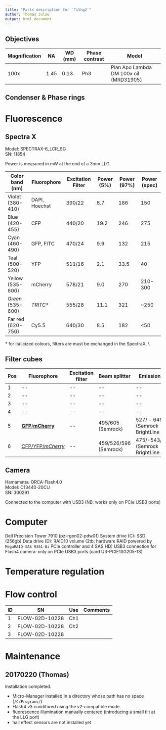 ```yaml
---
title: "Parts description for `TiVng2`"
author: Thomas Julou
output: html_document
---
```


## Objectives

Magnification | NA    | WD (mm) | Phase contrast | Model
--------------|-------|---------|----------------|------
100x          | 1.45  | 0.13    | Ph3            | Plan Apo Lambda DM 100x oil (MRD31905)


## Condenser & Phase rings


# Fluorescence

## Spectra X

Model: SPECTRAX-6_LCR_SG  
SN: 11854  

Power is measured in mW at the end of a 3mm LLG.

Color band (nm)   | Fluorophore	    | Excitation Filter	| Power (5%) | Power (97%) | Power (spec)
------------------|-----------------|-------------------|------------|-------------|-------------
Violet (380-410)	| DAPI, Hoechst	  | 390/22            | 8.7        | 186         | 150	   
Blue (420-455)	  | CFP             |	440/20            | 19.2       | 246         | 275	   	
Cyan (460-490)	  | GFP, FITC	      | 470/24            | 9.9        | 132         | 215		 
Teal (500-520)	  | YFP	            | 511/16            | 2.1        | 33.5        | 40	   
Yellow (535-600)  | mCherry         | 578/21	          | 9.0        | 270         | 210-300
*Green* (535-600) | *TRITC*&#42;    | 555/28  	        | 11.1       | 321         | ~250	
Far red (620-750)	| Cy5.5           | 640/30	          | 8.5        | 182         | <50

&#42; for italicized colours, filters are must be exchanged in the SpectraX. \


## Filter cubes

Pos | Fluorophore                      | Excitation filter    | Beam splitter | Emission filter
----|----------------------------------|--------------------|---------------|----------------
1   | --                               | --                 | --            | --
2   | --                               | --                 | --            | --
3   | --                               | --                 | --            | --
4   | --                               | --                 | --            | --
5   | [**GFP**/**mCherry**]()   | --                 | 495/605 (Semrock)  | 527/ - 645/ (Semrock BrightLine HC)
6   | [CFP/YFP/*mCherry*]()     | --                 | 459/526/596 (Semrock)  | 475/-543/-702/ (Semrock BrightLine HC)


## Camera
Hamamatsu ORCA-Flash4.0  
Model: C13440-20CU  
SN: 300291

Connected to the computer with USB3 (NB: works only on PCIe USB3 ports)


# Computer
Dell Precision Tower 7910 (pz-rgen02-pdw01)
System drive (C): SSD (256gb)
Data drive (D): RAID10 volume (2tb; hardware RAID powered by `MegaRAID SAS 9361-8i` PCIe controller and 4 SAS HD)
USB3 connection for Flash4 camera: only on PCIe USB3 ports (card U3-PCIE1XG205-1S)


# Temperature regulation



# Flow control

ID | SN             | Use | Comments
---|----------------|-----|---------
1  | FLOW-02D-10228 | Ch1 | 
2  | FLOW-02D-10228 | Ch2 | 
3  | FLOW-02D-10228 |     | 


# Maintenance

## 20170220 (Thomas)
Installation completed.

- Micro-Manager installed in a directory whose path has no space (`/C/Programs/`)
- Flash4 v3 condifured using the v2-compatible mode
- fluorescence illumination manually centered (introducing a small tilt at the LLG port)
- hall effect sensors are not installed yet

